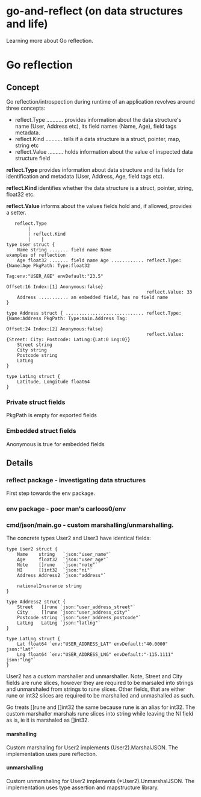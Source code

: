 # go-and-reflect (on data structures and life)

Learning more about Go reflection.

# Go reflection

## Concept

Go reflection/introspection during runtime of an application revolves around three concepts:

- reflect.Type ........... provides information about the data structure's name (User, Address etc), its field names
                           (Name, Age), field tags metadata.
- reflect.Kind ........... tells if a data structure is a struct, pointer, map, string etc
- reflect.Value .......... holds information about the value of inspected data structure field

**reflect.Type** provides information about data structure and its fields for identification and metadata
                 (User, Address, Age, field tags etc).

**reflect.Kind** identifies whether the data structure is a struct, pointer, string, float32 etc.

**reflect.Value** informs about the values fields hold and, if allowed, provides a setter.

```
   reflect.Type
        |
        | reflect.Kind
        |    |
type User struct {
    Name string ....... field name Name                            examples of reflection
    Age float32 ....... field name Age ............ reflect.Type:  {Name:Age PkgPath: Type:float32
                                                                   Tag:env:"USER_AGE" envDefault:"23.5"
                                                                   Offset:16 Index:[1] Anonymous:false}
                                                    reflect.Value: 33
    Address ........... an embedded field, has no field name
}

type Address struct { ............................. reflect.Type:  {Name:Address PkgPath: Type:main.Address Tag:
                                                                   Offset:24 Index:[2] Anonymous:false}
                                                    reflect.Value: {Street: City: Postcode: LatLng:{Lat:0 Lng:0}}
    Street string
    City string
    Postcode string
    LatLng
}

type LatLng struct {
    Latitude, Longitude float64
}
```

### Private struct fields

PkgPath is empty for exported fields

### Embedded struct fields

Anonymous is true for embedded fields

## Details

### reflect package - investigating data structures

First step towards the env package.

### env package - poor man's carloos0/env

### cmd/json/main.go - custom marshalling/unmarshalling.

The concrete types User2 and User3 have identical fields:

```
type User2 struct {
	Name    string   `json:"user_name"`
	Age     float32  `json:"user_age"`
	Note    []rune   `json:"note"`
	NI      []int32  `json:"ni"`
	Address Address2 `json:"address"`

	nationalInsurance string
}

type Address2 struct {
	Street   []rune `json:"user_address_street"`
	City     []rune `json:"user_address_city"`
	Postcode string `json:"user_address_postcode"`
	LatLng   LatLng `json:"latlng"`
}

type LatLng struct {
	Lat float64 `env:"USER_ADDRESS_LAT" envDefault:"40.0000" json:"lat"`
	Lng float64 `env:"USER_ADDRESS_LNG" envDefault:"-115.1111" json:"lng"`
}
```

User2 has a custom marshaller and unmarshaller. Note, Street and City fields are rune slices, however they are required to be marsaled into strings and unmarshaled from strings to rune slices. Other fields, that are either rune or int32 slices are required to be marshalled and unmashalled as such.

Go treats []rune and []int32 the same because rune is an alias for int32. The custom marshaller marshals rune slices into string while leaving the NI field as is, ie it is marshaled as []int32.

#### marshalling

Custom marshaling for User2 implements (User2).MarshalJSON. The implementation uses
pure reflection.

#### unmarshalling

Custom unmarshaling for User2 implements (*User2).UnmarshalJSON. The implementation
uses type assertion and mapstructure library.
